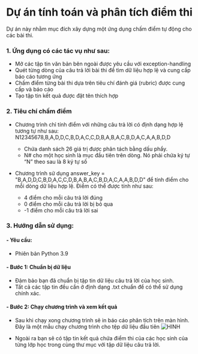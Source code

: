 # Dự án tính toán và phân tích điểm thi
Dự án này nhằm mục đích xây dựng một ứng dụng chấm điểm tự động cho các bài thi.

### 1. Ứng dụng có các tác vụ như sau:

- Mở các tập tin văn bản bên ngoài được yêu cầu với exception-handling
- Quét từng dòng của câu trả lời bài thi để tìm dữ liệu hợp lệ và cung cấp báo cáo tương ứng
- Chấm điểm từng bài thi dựa trên tiêu chí đánh giá (rubric) được cung cấp và báo cáo
- Tạo tập tin kết quả được đặt tên thích hợp

 ### 2. Tiêu chí chấm điểm
- Chương trình chỉ tính điểm với những câu trả lời có định dạng hợp lệ tương tự như sau: N12345678,B,A,D,D,C,B,D,A,C,C,D,B,A,B,A,C,B,D,A,C,A,A,B,D,D
  + Chứa danh sách 26 giá trị được phân tách bằng dấu phẩy.
  + N# cho một học sinh là mục đầu tiên trên dòng. Nó phải chứa ký tự “N” theo sau là 8 ký tự số
    
- Chương trình sử dụng answer_key = "B,A,D,D,C,B,D,A,C,C,D,B,A,B,A,C,B,D,A,C,A,A,B,D,D" để tính điểm cho mỗi dòng dữ liệu hợp lệ. Điểm có thể được tính như sau:
  + 4 điểm cho mỗi câu trả lời đúng
  + 0 điểm cho mỗi câu trả lời bị bỏ qua
  + -1 điểm cho mỗi câu trả lời sai
  
### 3. Hướng dẫn sử dụng:
#### - Yêu cầu:

- Phiên bản Python 3.9

#### - Bước 1: Chuẩn bị dữ liệu

- Đảm bảo bạn đã chuẩn bị tập tin dữ liệu câu trả lời của học sinh.
- Tất cả các tập tin đều cần ở định dạng .txt chuẩn để có thể sử dụng chính xác.

#### - Bước 2: Chạy chương trình và xem kết quả
- Sau khi chạy xong chương trình sẽ in báo cáo phân tích trên màn hình. Đây là một mẫu chạy chương trình cho tệp dữ liệu đầu tiên
 ![HINH](https://github.com/nhunpq/Test-Grade-Calculator/assets/168920556/730738b2-0071-4576-903f-fc76fd3dc8f5)

- Ngoài ra bạn sẽ có tập tin kết quả chứa điểm thi của các học sinh của từng lớp học trong cùng thư mục với tập dữ liệu câu trả lời.


